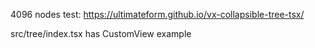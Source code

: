 4096 nodes test: https://ultimateform.github.io/vx-collapsible-tree-tsx/

src/tree/index.tsx has CustomView example 
